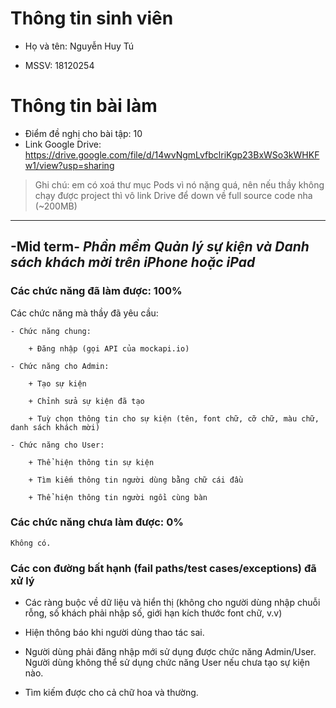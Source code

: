 # Thông tin sinh viên

 - Họ và tên: Nguyễn Huy Tú

 - MSSV: 18120254

# Thông tin bài làm

- Điểm đề nghị cho bài tập: 10
- Link Google Drive: https://drive.google.com/file/d/14wvNgmLvfbclriKgp23BxWSo3kWHKFw1/view?usp=sharing

> Ghi chú: em có xoá thư mục Pods vì nó nặng quá, nên nếu thầy không chạy được project thì vô link Drive để down về full source code nha (~200MB) 

---

## **-Mid term-** ***Phần mềm Quản lý sự kiện và Danh sách khách mời trên iPhone hoặc iPad***

### Các chức năng đã làm được: 100%

Các chức năng mà thầy đã yêu cầu:

	- Chức năng chung:

		+ Đăng nhập (gọi API của mockapi.io) 

 	- Chức năng cho Admin:

		+ Tạo sự kiện 

		+ Chỉnh sửa sự kiện đã tạo

		+ Tuỳ chọn thông tin cho sự kiện (tên, font chữ, cỡ chữ, màu chữ, danh sách khách mời)	

 	- Chức năng cho User:

		+ Thể hiện thông tin sự kiện

		+ Tìm kiếm thông tin người dùng bằng chữ cái đầu

		+ Thể hiện thông tin người ngồi cùng bàn
		

### Các chức năng chưa làm được: 0%

	Không có.


### Các con đường bất hạnh (fail paths/test cases/exceptions) đã xử lý

- Các ràng buộc về dữ liệu và hiển thị (không cho người dùng nhập chuỗi rỗng, số khách phải nhập số, giới hạn kích thước font chữ, v.v)

- Hiện thông báo khi người dùng thao tác sai.

- Người dùng phải đăng nhập mới sử dụng được chức năng Admin/User. Người dùng không thể sử dụng chức năng User nếu chưa tạo sự kiện nào.

- Tìm kiếm được cho cả chữ hoa và thường.   





